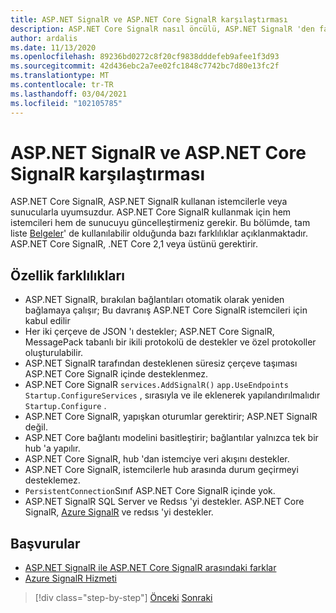 ```yaml
---
title: ASP.NET SignalR ve ASP.NET Core SignalR karşılaştırması
description: ASP.NET Core SignalR nasıl öncülü, ASP.NET SignalR 'den farklıdır?
author: ardalis
ms.date: 11/13/2020
ms.openlocfilehash: 89236bd0272c8f20cf9838dddefeb9afee1f3d93
ms.sourcegitcommit: 42d436ebc2a7ee02fc1848c7742bc7d80e13fc2f
ms.translationtype: MT
ms.contentlocale: tr-TR
ms.lasthandoff: 03/04/2021
ms.locfileid: "102105785"
---
```

# <a name="compare-aspnet-signalr-and-aspnet-core-signalr"></a>ASP.NET SignalR ve ASP.NET Core SignalR karşılaştırması

ASP.NET Core SignalR, ASP.NET SignalR kullanan istemcilerle veya sunucularla uyumsuzdur. ASP.NET Core SignalR kullanmak için hem istemcileri hem de sunucuyu güncelleştirmeniz gerekir. Bu bölümde, tam liste [Belgeler](/aspnet/core/signalr/version-differences)' de kullanılabilir olduğunda bazı farklılıklar açıklanmaktadır. ASP.NET Core SignalR, .NET Core 2,1 veya üstünü gerektirir.

## <a name="feature-differences"></a>Özellik farklılıkları

- ASP.NET SignalR, bırakılan bağlantıları otomatik olarak yeniden bağlamaya çalışır; Bu davranış ASP.NET Core SignalR istemcileri için kabul edilir
- Her iki çerçeve de JSON 'ı destekler; ASP.NET Core SignalR, MessagePack tabanlı bir ikili protokolü de destekler ve özel protokoller oluşturulabilir.
- ASP.NET SignalR tarafından desteklenen süresiz çerçeve taşıması ASP.NET Core SignalR içinde desteklenmez.
- ASP.NET Core SignalR `services.AddSignalR()` `app.UseEndpoints` `Startup.ConfigureServices` , sırasıyla ve ile eklenerek yapılandırılmalıdır `Startup.Configure` .
- ASP.NET Core SignalR, yapışkan oturumlar gerektirir; ASP.NET SignalR değil.
- ASP.NET Core bağlantı modelini basitleştirir; bağlantılar yalnızca tek bir hub 'a yapılır.
- ASP.NET Core SignalR, hub 'dan istemciye veri akışını destekler.
- ASP.NET Core SignalR, istemcilerle hub arasında durum geçirmeyi desteklemez.
- `PersistentConnection`Sınıf ASP.NET Core SignalR içinde yok.
- ASP.NET SignalR SQL Server ve Redsıs 'yi destekler. ASP.NET Core SignalR, [Azure SignalR](/azure/azure-signalr/) ve redsıs 'yi destekler.

## <a name="references"></a>Başvurular

- [ASP.NET SignalR ile ASP.NET Core SignalR arasındaki farklar](/aspnet/core/signalr/version-differences)
- [Azure SignalR Hizmeti](/azure/azure-signalr/)

>[!div class="step-by-step"]
>[Önceki](razor-differences.md) 
> [Sonraki](testing-differences.md)
